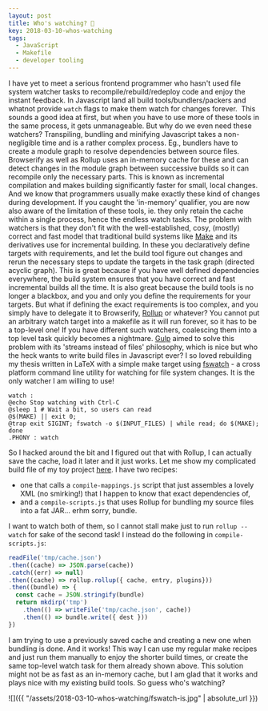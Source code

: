 ```yaml
---
layout: post
title: Who's watching? 👀
key: 2018-03-10-whos-watching
tags:
  - JavaScript
  - Makefile
  - developer tooling
---
```


I have yet to meet a serious frontend programmer who hasn\'t used file
system watcher tasks to recompile/rebuild/redeploy code and enjoy the
instant feedback. In Javascript land all build tools/bundlers/packers
and whatnot provide `watch`​ flags to make them watch for changes
forever.  This sounds a good idea at first, but when you have to use
more of these tools in the same process, it gets unmanageable. But why
do we even need these watchers? Transpiling, bundling and minifying
Javascript takes a non-negligible time and is a rather complex process.
Eg., bundlers have to create a module graph to resolve dependencies
between source files. Browserify as well as Rollup uses an in-memory
cache for these and can detect changes in the module graph between
successive builds so it can recompile only the necessary parts. This is
known as incremental compilation and makes building significantly faster
for small, local changes. And we know that programmers usually make
exactly these kind of changes during development. If you caught the
\'in-memory\' qualifier, you are now also aware of the limitation of
these tools, ie. they only retain the cache within a single process,
hence the endless watch tasks. The problem with watchers is that they
don\'t fit with the well-established, cosy, (mostly) correct and fast
model that traditional build systems like
[Make](https://www.gnu.org/software/make/) and its derivatives use for
incremental building. In these you declaratively define targets with
requirements, and let the build tool figure out changes and rerun the
necessary steps to update the targets in the task graph (directed
acyclic graph). This is great because if you have well defined
dependencies everywhere, the build system ensures that you have correct
and fast incremental builds all the time. It is also great because the
build tools is no longer a blackbox, and you and only you define the
requirements for your targets. But what if defining the exact
requirements is too complex, and you simply have to delegate it to
Browserify, [Rollup](https://rollupjs.org/guide/en) or whatever? You
cannot put an arbitrary watch target into a makefile as it will run
forever, so it has to be a top-level one! If you have different such
watchers, coalescing them into a top level task quickly becomes a
nightmare. [Gulp](https://gulpjs.com/) aimed to solve this problem with
its \'streams instead of files\' philosophy, which is nice but who the
heck wants to write build files in Javascript ever? I so loved
rebuilding my thesis written in LaTeX with a simple make target
using [fswatch](https://github.com/emcrisostomo/fswatch) - a cross
platform command line utility for watching for file system changes. It
is the only watcher I am willing to use!

```
watch :
@echo Stop watching with Ctrl-C
@sleep 1 # Wait a bit, so users can read
@$(MAKE) || exit 0;
@trap exit SIGINT; fswatch -o $(INPUT_FILES) | while read; do $(MAKE); done
.PHONY : watch
```
So I hacked around the bit and I figured out that with Rollup, I can
actually save the cache, load it later and it just works. Let me show my
complicated build file of my toy project
[here](https://github.com/szdavid92/mixxx-launchpad/blob/master/Makefile).
I have two recipes:

-   one that calls a `compile-mappings.js` script that just assembles a
    lovely XML (no smirking!) that I happen to know that exact
    dependencies of,
-   and a `compile-scripts.js` that uses Rollup for bundling my source
    files into a fat JAR\... erhm sorry, bundle.

I want to watch both of them, so I cannot stall make just to run
`rollup --watch` for sake of the second task! I instead do the following
in `compile-scripts.js`:

```js
readFile('tmp/cache.json')
.then((cache) => JSON.parse(cache))
.catch((err) => null)
.then((cache) => rollup.rollup({ cache, entry, plugins}))
.then((bundle) => {
  const cache = JSON.stringify(bundle)
  return mkdirp('tmp')
    .then(() => writeFile('tmp/cache.json', cache))
    .then(() => bundle.write({ dest }))
})
```

I am trying to use a previously saved cache and creating a new one when
bundling is done. And it works! This way I can use my regular make
recipes and just run them manually to enjoy the shorter build times, or
create the same top-level watch task for them already shown above. This
solution might not be as fast as an in-memory cache, but I am glad that
it works and plays nice with my existing build tools. So guess who\'s
watching?

![]({{ "/assets/2018-03-10-whos-watching/fswatch-is.jpg" | absolute_url }})   
